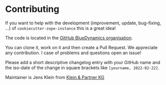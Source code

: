 Contributing
============


If you want to help with the development (improvement, update, bug-fixing, ...) of `cookiecutter-zope-instance` this is a great idea!

The code is located in the [GitHub BlueDynamics organisation](https://github.com/bluedynamics/cookieutter-zope-instance).

You can clone it, work on it and then create a Pull Request. We appreciate any contribution. I case of problems and questions open an issue!

Please add a short descriptive changelog entry with your GitHub name and the iso-date of the change in square brackets like `[yourname, 2022-02-22]`.

Maintainer is Jens Klein from [Klein & Partner KG](https://kleinundpartner.at)
